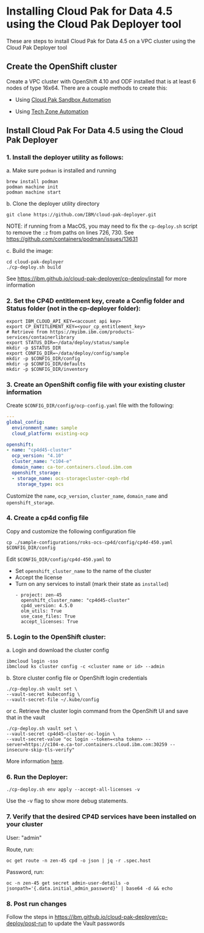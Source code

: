 # Installing Cloud Pak for Data 4.5 using the Cloud Pak Deployer tool

These are steps to install Cloud Pak for Data 4.5 on a VPC cluster using the Cloud Pak Deployer tool

## Create the OpenShift cluster

Create a VPC cluster with OpenShift 4.10 and ODF installed that is at least 6 nodes of type 16x64.  There are a couple methods to create this:

- Using [Cloud Pak Sandbox Automation](https://github.com/ibm-build-labs/cloud-pak-sandboxes/tree/main/terraform/roks_with_odf)

- Using [Tech Zone Automation](./README_TECH_ZONE.md)


## Install Cloud Pak For Data 4.5 using the Cloud Pak Deployer

### 1. Install the deployer utility as follows:
a. Make sure `podman` is installed and running
   ```
   brew install podman
   podman machine init
   podman machine start
   ```
b. Clone the deployer utility directory
   ```
   git clone https://github.com/IBM/cloud-pak-deployer.git
   ```
   NOTE: if running from a MacOS, you may need to fix the `cp-deploy.sh` script to remove the `:z` from paths on lines 726, 730. See https://github.com/containers/podman/issues/13631
   
c. Build the image:
   ```
   cd cloud-pak-deployer
   ./cp-deploy.sh build
   ``` 

See https://ibm.github.io/cloud-pak-deployer/cp-deploy/install for more information

### 2. Set the CP4D entitlement key, create a Config folder and Status folder (not in the cp-deployer folder):

    export IBM_CLOUD_API_KEY=<account api key>
    export CP_ENTITLEMENT_KEY=<your_cp_entitlement_key>
    # Retrieve from https://myibm.ibm.com/products-services/containerlibrary
    export STATUS_DIR=~/data/deploy/status/sample
    mkdir -p $STATUS_DIR
    export CONFIG_DIR=~/data/deploy/config/sample
    mkdir -p $CONFIG_DIR/config
    mkdir -p $CONFIG_DIR/defaults
    mkdir -p $CONFIG_DIR/inventory

### 3. Create an OpenShift config file with your existing cluster information
Create `$CONFIG_DIR/config/ocp-config.yaml` file with the following:
   ```yaml
   ---
   global_config:
     environment_name: sample
     cloud_platform: existing-ocp

   openshift:
   - name: "cp4d45-cluster"
     ocp_version: "4.10"
     cluster_name: "c104-e"
     domain_name: ca-tor.containers.cloud.ibm.com
     openshift_storage:
     - storage_name: ocs-storagecluster-ceph-rbd
       storage_type: ocs
   ```
   Customize the `name`, `ocp_version`, `cluster_name`, `domain_name` and `openshift_storage`.

### 4. Create a cp4d config file
Copy and customize the following configuration file

    cp ./sample-configurations/roks-ocs-cp4d/config/cp4d-450.yaml $CONFIG_DIR/config

Edit `$CONFIG_DIR/config/cp4d-450.yaml` to
- Set `openshift_cluster_name` to the name of the cluster
- Accept the license
- Turn on any services to install (mark their state as `installed`)
   ```
   - project: zen-45
     openshift_cluster_name: "cp4d45-cluster"
     cp4d_version: 4.5.0
     olm_utils: True
     use_case_files: True
     accept_licenses: True
  ```
  
### 5. Login to the OpenShift cluster:

a. Login and download the cluster config

    ibmcloud login -sso
    ibmcloud ks cluster config -c <cluster name or id> --admin

b. Store cluster config file or OpenShift login credentials

    ./cp-deploy.sh vault set \
    --vault-secret kubeconfig \
    --vault-secret-file ~/.kube/config
    
or
c. Retrieve the cluster login command from the OpenShift UI and save that in the vault

    ./cp-deploy.sh vault set \
    --vault-secret cp4d45-cluster-oc-login \
    --vault-secret-value "oc login --token=<sha token> --server=https://c104-e.ca-tor.containers.cloud.ibm.com:30259 --insecure-skip-tls-verify"

More information [here](https://ibm.github.io/cloud-pak-deployer/cp-deploy/run/existing-openshift).

### 6. Run the Deployer:
   ```
   ./cp-deploy.sh env apply --accept-all-licenses -v
   ```
Use the -v flag to show more debug statements.

### 7. Verify that the desired CP4D services have been installed on your cluster

User: 
"admin"

Route, run:
```
oc get route -n zen-45 cpd -o json | jq -r .spec.host
```
Password, run:
```
oc -n zen-45 get secret admin-user-details -o jsonpath='{.data.initial_admin_password}' | base64 -d && echo
```
### 8. Post run changes

Follow the steps in https://ibm.github.io/cloud-pak-deployer/cp-deploy/post-run to update the Vault passwords


